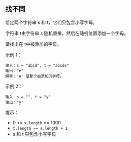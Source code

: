 ## 找不同

给定两个字符串 s 和 t，它们只包含小写字母。

字符串 t由字符串 s 随机重排，然后在随机位置添加一个字母。

请找出在 t中被添加的字母。

示例 1：

```
输入：s = "abcd", t = "abcde"
输出："e"
解释：'e' 是那个被添加的字母。
```

示例 2：

```
输入：s = "", t = "y"
输出："y"
```

提示：

* 0 <= `s.length` <= 1000
* `t.length == s.length + 1`
* s 和 t 只包含小写字母